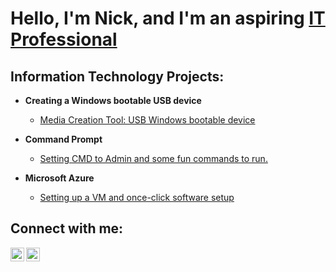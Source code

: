 <h1>Hello, I'm Nick, and I'm an aspiring <a href="https://linkedin.com/in/Josh">IT Professional</a></h1>

<h2> Information Technology Projects:</h2>

- <b>Creating a Windows bootable USB device</b>
  - [Media Creation Tool: USB Windows bootable device](https://github.com/Nickklein13/Mediacreation-toolqs)
  
- <b>Command Prompt</b>
  - [Setting CMD to Admin and some fun commands to run.](https://github.com/Nickklein13/CMDadmin-andcommands)

- <b>Microsoft Azure</b>
  - [Setting up a VM and once-click software setup](https://github.com/Nickklein13/CMDadmin-andcommands)


<h2>Connect with me:</h2>

[<img align="left" alt="Josh | LinkedIn" width="22px" src="https://cdn.jsdelivr.net/npm/simple-icons@v3/icons/linkedin.svg" />][linkedin]
[<img align="left" alt="Josh | Instagram" width="22px" src="https://cdn.jsdelivr.net/npm/simple-icons@v3/icons/instagram.svg" />][instagram]


[instagram]: https://www.instagram.com/Nickklein13
[linkedin]: https://www.linkedin.com/in/nick-klein-088a3420b/


